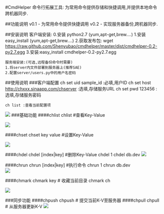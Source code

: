 #CmdHelper
命令行拓展工具: 为常用命令提供存储和快捷调用,并提供本地命令跨机器同步.

##功能说明
    v0.1 - 为常用命令提供快捷调用
    v0.2 - 实现服务器备份,跨机器同步.

##安装说明
    客户端安装:
    0.安装 python2.7 (yum,apt-get,brew....)
    1.安装 easy_install (yum,apt-get,brew....)
    2.获取发布包: wget https://raw.github.com/Shenyubao/cmdhelper/master/dist/cmdhelper-0.2-py2.7.egg
    3.安装:easy_install cmdhelper-0.2-py2.7.egg
  
    服务端安装:(可选,远程备份命令时需要)
    1.将server内文件部署到服务器上(推荐SAE)
    2.配置server/users.py中的用户名密码
    
##使用说明
###客户端配置
    ch set uid sample_id     :必填,用户ID
    ch set host http://chxxx.sinaapp.com/chserver :选填,存储服务URL
    ch set pwd 123456    :选填,存储服务密码
    
    ch list :查看当前配置项
![](https://raw.github.com/Shenyubao/cmdhelper/master/images/ch.png)
###基础功能
####chlist 
    chlist   #查看Key-Value
    
![](https://raw.github.com/Shenyubao/cmdhelper/master/images/chlist.png)

    
####chset 
    chset key value  #设置Key-Value

![](https://raw.github.com/Shenyubao/cmdhelper/master/images/chset.png)
   

    
####chdel
    chdel [index|key]  #删除Key-Value
    chdel 1
    chdel db.dev
![](https://raw.github.com/Shenyubao/cmdhelper/master/images/chdel.png)


####chrun
    chrun [index|key]  #执行命令
    chrun 1
    chrun db.dev  
![](https://raw.github.com/Shenyubao/cmdhelper/master/images/chrun.png)

    
####chmark
    chmark key   # 收藏当前目录
    chmark ch
  
![](https://raw.github.com/Shenyubao/cmdhelper/master/images/chmark.png)
  
###同步功能
####chpush
    chpush   # 提交当前K-V至服务器
####chpull
    chpull   # 从服务器更新K-V
![](https://raw.github.com/Shenyubao/cmdhelper/master/images/sync.png)

  
  

